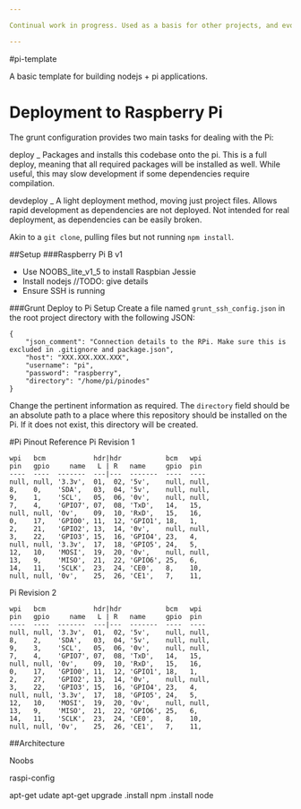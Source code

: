 ```yaml
---

Continual work in progress. Used as a basis for other projects, and evolves with those.

---
```



#pi-template

A basic template for building nodejs + pi applications.

Deployment to Raspberry Pi
===
The grunt configuration provides two main tasks for dealing with the Pi:

deploy 
_
Packages and installs this codebase onto the pi. This is a full deploy, meaning that all required packages will be installed as well. While useful, this may slow development if some dependencies require compilation.

devdeploy
_
A light deployment method, moving just project files. Allows rapid development as dependencies are not deployed. Not intended for real deployment, as dependencies can be easily broken.

Akin to a `git clone`, pulling files but not running `npm install`.

##Setup
###Raspberry Pi B v1
- Use NOOBS_lite_v1_5 to install Raspbian Jessie
- Install nodejs //TODO: give details
- Ensure SSH is running

###Grunt Deploy to Pi Setup
Create a file named `grunt_ssh_config.json` in the root project directory with the following JSON:

    {
        "json_comment": "Connection details to the RPi. Make sure this is excluded in .gitignore and package.json", 
        "host": "XXX.XXX.XXX.XXX",
        "username": "pi",
        "password": "raspberry",
        "directory": "/home/pi/pinodes"
    }

Change the pertinent information as required. The `directory` field should be an absolute path to a place where this repository should be installed on the Pi. If it does not exist, this directory will be created.

#Pi Pinout Reference
Pi Revision 1

    wpi   bcm            hdr|hdr           bcm   wpi
    pin   gpio     name   L | R   name     gpio  pin
    ----  ----  -------  ---|---  -------  ----  ----
    null, null, '3.3v',  01,  02, '5v',    null, null,
    8,    0,    'SDA',   03,  04, '5v',    null, null,
    9,    1,    'SCL',   05,  06, '0v',    null, null,
    7,    4,    'GPIO7', 07,  08, 'TxD',   14,   15,
    null, null, '0v',    09,  10, 'RxD',   15,   16,
    0,    17,   'GPIO0', 11,  12, 'GPIO1', 18,   1,
    2,    21,   'GPIO2', 13,  14, '0v',    null, null,
    3,    22,   'GPIO3', 15,  16, 'GPIO4', 23,   4,
    null, null, '3.3v',  17,  18, 'GPIO5', 24,   5,
    12,   10,   'MOSI',  19,  20, '0v',    null, null,
    13,   9,    'MISO',  21,  22, 'GPIO6', 25,   6,
    14,   11,   'SCLK',  23,  24, 'CE0',   8,    10,
    null, null, '0v',    25,  26, 'CE1',   7,    11,

Pi Revision 2

    wpi   bcm            hdr|hdr           bcm   wpi
    pin   gpio     name   L | R   name     gpio  pin
    ----  ----  -------  ---|---  -------  ----  ----
    null, null, '3.3v',  01,  02, '5v',    null, null,
    8,    2,    'SDA',   03,  04, '5v',    null, null,
    9,    3,    'SCL',   05,  06, '0v',    null, null,
    7,    4,    'GPIO7', 07,  08, 'TxD',   14,   15,
    null, null, '0v',    09,  10, 'RxD',   15,   16,
    0,    17,   'GPIO0', 11,  12, 'GPIO1', 18,   1,
    2,    27,   'GPIO2', 13,  14, '0v',    null, null,
    3,    22,   'GPIO3', 15,  16, 'GPIO4', 23,   4,
    null, null, '3.3v',  17,  18, 'GPIO5', 24,   5,
    12,   10,   'MOSI',  19,  20, '0v',    null, null,
    13,   9,    'MISO',  21,  22, 'GPIO6', 25,   6,
    14,   11,   'SCLK',  23,  24, 'CE0',   8,    10,
    null, null, '0v',    25,  26, 'CE1',   7,    11,

##Architecture

Noobs

raspi-config

apt-get udate
apt-get upgrade
.install npm
.install node

